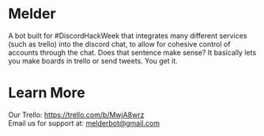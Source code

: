 # Melder
A bot built for #DiscordHackWeek that integrates many different services (such as trello) into the discord chat, to allow for cohesive control of accounts through the chat.  Does that sentence make sense?  It basically lets you make boards in trello or send tweets.  You get it.<br />
# Learn More
Our Trello: https://trello.com/b/MwjA8wrz <br />
Email us for support at: melderbot@gmail.com
